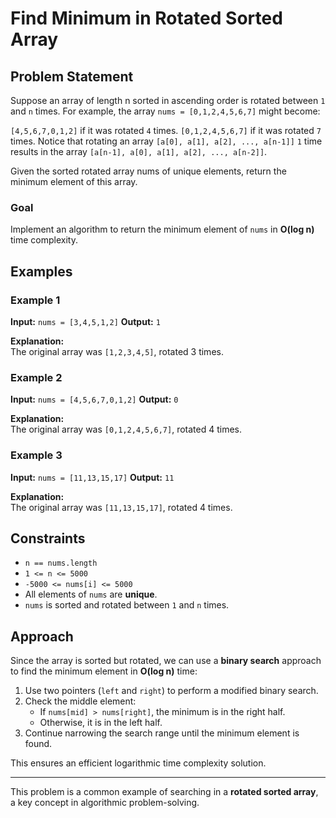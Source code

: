 # Find Minimum in Rotated Sorted Array

## Problem Statement
Suppose an array of length n sorted in ascending order is rotated between `1` and `n` times. For example, the array `nums = [0,1,2,4,5,6,7]` might become:

`[4,5,6,7,0,1,2]` if it was rotated `4` times.
`[0,1,2,4,5,6,7]` if it was rotated `7` times.
Notice that rotating an array `[a[0], a[1], a[2], ..., a[n-1]]` `1` time results in the array `[a[n-1], a[0], a[1], a[2], ..., a[n-2]]`.

Given the sorted rotated array nums of unique elements, return the minimum element of this array.

### Goal
Implement an algorithm to return the minimum element of `nums` in **O(log n)** time complexity.

## Examples
### Example 1
**Input:** `nums = [3,4,5,1,2]`
**Output:** `1`

**Explanation:**  
The original array was `[1,2,3,4,5]`, rotated 3 times.

### Example 2
**Input:** `nums = [4,5,6,7,0,1,2]`
**Output:** `0`

**Explanation:**  
The original array was `[0,1,2,4,5,6,7]`, rotated 4 times.

### Example 3
**Input:** `nums = [11,13,15,17]`
**Output:** `11`

**Explanation:**  
The original array was `[11,13,15,17]`, rotated 4 times.

## Constraints
- `n == nums.length`
- `1 <= n <= 5000`
- `-5000 <= nums[i] <= 5000`
- All elements of `nums` are **unique**.
- `nums` is sorted and rotated between `1` and `n` times.

## Approach
Since the array is sorted but rotated, we can use a **binary search** approach to find the minimum element in **O(log n)** time:
1. Use two pointers (`left` and `right`) to perform a modified binary search.
2. Check the middle element:
   - If `nums[mid] > nums[right]`, the minimum is in the right half.
   - Otherwise, it is in the left half.
3. Continue narrowing the search range until the minimum element is found.

This ensures an efficient logarithmic time complexity solution.

---
This problem is a common example of searching in a **rotated sorted array**, a key concept in algorithmic problem-solving.